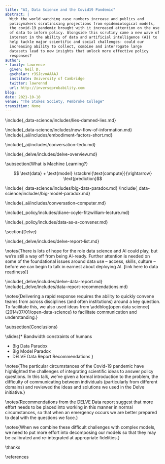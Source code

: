 ```yaml
---
title: "AI, Data Science and the Covid19 Pandemic"
abstract: |
  With the world watching case numbers increase and publics and
  policymakers scrutinising projections from epidemiological models,
  the covid-19 pandemic brought with it increased attention on the use
  of data to inform policy. Alongside this scrutiny came a new wave of
  interest in the ability of data and artificial intelligence (AI) to
  help tackle major scientific and social challenges: could our
  increasing ability to collect, combine and interrogate large
  datasets lead to new insights that unlock more effective policy
  responses? 
author:
- family: Lawrence
  given: Neil D.
  gscholar: r3SJcvoAAAAJ
  institute: University of Cambridge
  twitter: lawrennd
  url: http://inverseprobability.com
blog: 
date: 2021-10-18
venue: "The Stokes Society, Pembroke College"
transition: None
---
```


<!--camvideo: 3536156-->

\include{_data-science/includes/lies-damned-lies.md}

\include{_data-science/includes/new-flow-of-information.md}
\include{_ai/includes/embodiment-factors-short.md}


\include{_ai/includes/conversation-tedx.md}

\include{_delve/includes/delve-overview.md}

\subsection{What is Machine Learning?}

$$ \text{data} + \text{model} \stackrel{\text{compute}}{\rightarrow} \text{prediction}$$




\include{_data-science/includes/big-data-paradox.md}
\include{_data-science/includes/big-model-paradox.md}

\include{_ai/includes/conversation-computer.md}


\include{_policy/includes/diane-coyle-fitzwilliam-lecture.md}

\include{_policy/includes/data-as-a-convener.md}

\section{Delve}

\include{_delve/includes/delve-report-list.md}

\notes{There is lots of hope for the role data science and AI could play, but we’re still a way off from being AI-ready. Further attention is needed on some of the foundational issues around data use – access, skills, culture – before we can begin to talk in earnest about deploying AI. [link here to data readiness]}

\include{_delve/includes/delve-data-report.md}
\include{_delve/includes/data-report-recommendations.md}

\notes{Delivering a rapid response requires the ability to quickly convene teams from across disciplines (and often institutions) around a key question. To facilitate this, we also used ideas from \addblog{open data science}{2014/07/01/open-data-science} to facilitate communication and understanding.}



\subsection{Conclusions}

\slides{* Bandwidth constraints of humans
* Big Data Paradox
* Big Model Paradox
* DELVE Data Report Recommendations
}

\notes{The particular circumstances of the Covid-19 pandemic have highlighted the challenges of integrating scientific ideas to answer policy questions. In this talk, we've given a formal introduction to the problem, the difficulty of communicating between individuals (particularly from different domains) and reviewed the ideas and solutions we used in the Delve initiative.}

\notes{Recommendations from the DELVE Data report suggest that more effort needs to be placed into working in this manner in normal circumstances, so that when an emergency occurs we are better prepared to deal with the questions we face.}

\notes{When we combine these difficult challenges with complex models, we need to put more effort into decomposing our models so that they may be calibrated and re-integrated at appropriate fidelities.}

\thanks

\references
